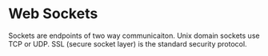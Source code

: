 # Web Sockets
Sockets are endpoints of two way communicaiton. Unix domain sockets use TCP or UDP. SSL (secure socket layer) is the standard security protocol.
